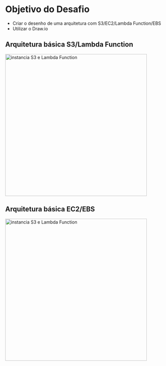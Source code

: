 # Objetivo do Desafio

- Criar o desenho de uma arquitetura com S3/EC2/Lambda Function/EBS
- Utilizar o Draw.io

## Arquitetura básica S3/Lambda Function

<img src="./assets/Lambda e S3.jpg" alt="instancia S3 e Lambda Function" width="450"/>

## Arquitetura básica EC2/EBS

<img src="./assets/EBS e EC2.jpg" alt="instancia S3 e Lambda Function" width="450"/>
